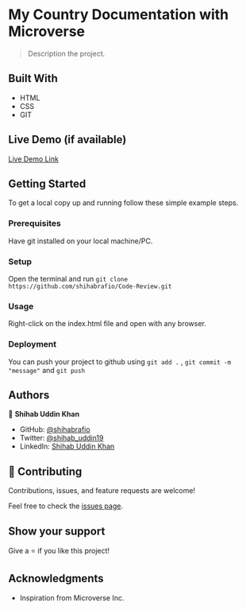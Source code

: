 # My Country Documentation with Microverse

> Description the project.

## Built With

- HTML
- CSS
- GIT

## Live Demo (if available)

[Live Demo Link](https://github.com/shihabrafio)

## Getting Started

To get a local copy up and running follow these simple example steps.

### Prerequisites

Have git installed on your local machine/PC.

### Setup

Open the terminal and run `git clone https://github.com/shihabrafio/Code-Review.git`

### Usage

Right-click on the index.html file and open with any browser.

### Deployment

You can push your project to github using `git add .` , `git commit -m "message"` and `git push`

## Authors

👤 **Shihab Uddin Khan**

- GitHub: [@shihabrafio](https://github.com/shihabrafio)
- Twitter: [@shihab_uddin19](https://twitter.com/shihab_uddin19)
- LinkedIn: [Shihab Uddin Khan](https://www.linkedin.com/in/shihab-uddin-khan-45620a16a/)

## 🤝 Contributing

Contributions, issues, and feature requests are welcome!

Feel free to check the [issues page](https://github.com/).

## Show your support

Give a ⭐️ if you like this project!

## Acknowledgments

- Inspiration from Microverse Inc.
